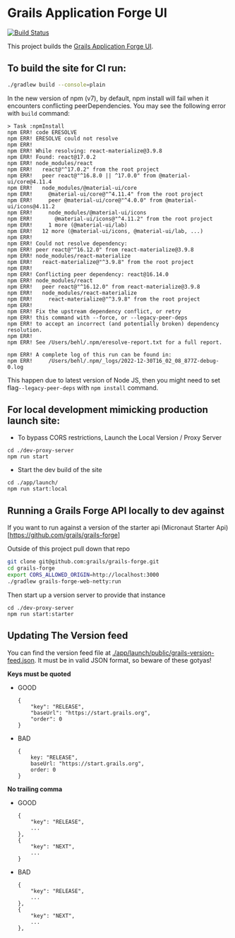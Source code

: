 # Grails Application Forge UI

[![Build Status](https://github.com/grails/grails-forge-ui/workflows/Publish/badge.svg)](https://github.com/grails/grails-forge-ui/actions)

This project builds the [Grails Application Forge UI](https://start.grails.org).

## To build the site for CI run:

```bash
./gradlew build --console=plain
```

In the new version of npm (v7), by default, npm install will fail when it encounters conflicting peerDependencies. You may see the following error with `build` command:

```agsl
> Task :npmInstall
npm ERR! code ERESOLVE
npm ERR! ERESOLVE could not resolve
npm ERR! 
npm ERR! While resolving: react-materialize@3.9.8
npm ERR! Found: react@17.0.2
npm ERR! node_modules/react
npm ERR!   react@"^17.0.2" from the root project
npm ERR!   peer react@"^16.8.0 || ^17.0.0" from @material-ui/core@4.11.4
npm ERR!   node_modules/@material-ui/core
npm ERR!     @material-ui/core@"^4.11.4" from the root project
npm ERR!     peer @material-ui/core@"^4.0.0" from @material-ui/icons@4.11.2
npm ERR!     node_modules/@material-ui/icons
npm ERR!       @material-ui/icons@"^4.11.2" from the root project
npm ERR!     1 more (@material-ui/lab)
npm ERR!   12 more (@material-ui/icons, @material-ui/lab, ...)
npm ERR! 
npm ERR! Could not resolve dependency:
npm ERR! peer react@"^16.12.0" from react-materialize@3.9.8
npm ERR! node_modules/react-materialize
npm ERR!   react-materialize@"^3.9.8" from the root project
npm ERR! 
npm ERR! Conflicting peer dependency: react@16.14.0
npm ERR! node_modules/react
npm ERR!   peer react@"^16.12.0" from react-materialize@3.9.8
npm ERR!   node_modules/react-materialize
npm ERR!     react-materialize@"^3.9.8" from the root project
npm ERR! 
npm ERR! Fix the upstream dependency conflict, or retry
npm ERR! this command with --force, or --legacy-peer-deps
npm ERR! to accept an incorrect (and potentially broken) dependency resolution.
npm ERR! 
npm ERR! See /Users/behl/.npm/eresolve-report.txt for a full report.

npm ERR! A complete log of this run can be found in:
npm ERR!     /Users/behl/.npm/_logs/2022-12-30T16_02_08_877Z-debug-0.log

```
This happen due to latest version of Node JS, then you might need to set flag`--legacy-peer-deps` with `npm install` command.


## For local development mimicking production launch site:

- To bypass CORS restrictions, Launch the Local Version / Proxy Server

```
cd ./dev-proxy-server
npm run start
```

- Start the dev build of the site

```
cd ./app/launch/
npm run start:local
```

## Running a Grails Forge API locally to dev against

If you want to run against a version of the starter api (Micronaut Starter Api)[https://github.com/grails/grails-forge]

Outside of this project pull down that repo

```bash
git clone git@github.com:grails/grails-forge.git
cd grails-forge
export CORS_ALLOWED_ORIGIN=http://localhost:3000
./gradlew grails-forge-web-netty:run
```

Then start up a version server to provide that instance

```
cd ./dev-proxy-server
npm run start:starter
```

## Updating The Version feed

You can find the version feed file at [./app/launch/public/grails-version-feed.json](./app/launch/public/grails-version-feed.json). It must be in valid JSON format, so beware of these gotyas!

**Keys must be quoted**

- GOOD

  ```
  {
      "key": "RELEASE",
      "baseUrl": "https://start.grails.org",
      "order": 0
  }
  ```

- BAD

  ```
  {
      key: "RELEASE",
      baseUrl: "https://start.grails.org",
      order: 0
  }
  ```

**No trailing comma**

- GOOD

  ```
  {
      "key": "RELEASE",
      ...
  },
  {
      "key": "NEXT",
      ...
  }
  ```

- BAD

  ```
  {
      "key": "RELEASE",
      ...
  },
  {
      "key": "NEXT",
      ...
  },
  ```
